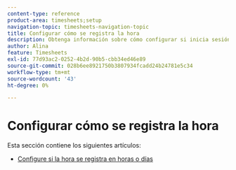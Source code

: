 ```yaml
---
content-type: reference
product-area: timesheets;setup
navigation-topic: timesheets-navigation-topic
title: Configurar cómo se registra la hora
description: Obtenga información sobre cómo configurar si inicia sesión en horas o días en los artículos de esta sección.
author: Alina
feature: Timesheets
exl-id: 77d93ac2-0252-4b2d-90b5-cbb34ed46e89
source-git-commit: 028b6ee8921750b3807934fcadd24b24781e5c34
workflow-type: tm+mt
source-wordcount: '43'
ht-degree: 0%

---
```


# Configurar cómo se registra la hora

Esta sección contiene los siguientes artículos:

* [Configure si la hora se registra en horas o días](../../timesheets/config-timesheet-prefs/config-time-logged-hrs-days.md)
